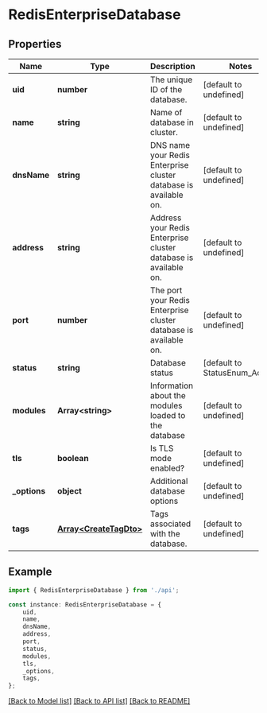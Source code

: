 # RedisEnterpriseDatabase


## Properties

Name | Type | Description | Notes
------------ | ------------- | ------------- | -------------
**uid** | **number** | The unique ID of the database. | [default to undefined]
**name** | **string** | Name of database in cluster. | [default to undefined]
**dnsName** | **string** | DNS name your Redis Enterprise cluster database is available on. | [default to undefined]
**address** | **string** | Address your Redis Enterprise cluster database is available on. | [default to undefined]
**port** | **number** | The port your Redis Enterprise cluster database is available on. | [default to undefined]
**status** | **string** | Database status | [default to StatusEnum_Active]
**modules** | **Array&lt;string&gt;** | Information about the modules loaded to the database | [default to undefined]
**tls** | **boolean** | Is TLS mode enabled? | [default to undefined]
**_options** | **object** | Additional database options | [default to undefined]
**tags** | [**Array&lt;CreateTagDto&gt;**](CreateTagDto.md) | Tags associated with the database. | [default to undefined]

## Example

```typescript
import { RedisEnterpriseDatabase } from './api';

const instance: RedisEnterpriseDatabase = {
    uid,
    name,
    dnsName,
    address,
    port,
    status,
    modules,
    tls,
    _options,
    tags,
};
```

[[Back to Model list]](../README.md#documentation-for-models) [[Back to API list]](../README.md#documentation-for-api-endpoints) [[Back to README]](../README.md)

